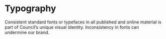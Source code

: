 # Typography

Consistent standard fonts or typefaces in all published and online material is part of Council’s unique visual identity. Inconsistency in fonts can undermine our brand.

